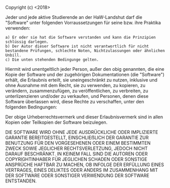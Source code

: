 Copyright (c) <2018> <Georg Held>

Jeder und jede aktive Studierende an der HaW-Landshut darf die "Software" unter folgenden Vorraussetzungen für seine bzw. ihre Praktika verwenden:

	a) Er oder sie hat die Software verstanden und kann die Prinzipien schlüssig darlegen.
	b) Der Autor dieser Software ist nicht verantwortlich für nicht bestandene Prüfungen, schlechte Noten, Nichtzulassungen oder ähnlichen Unbill.
	c) Die unten stehenden Bedingunge gelten.

Hiermit wird unentgeltlich jeder Person, außer den obig genannten, die eine Kopie der Software und der zugehörigen Dokumentationen (die "Software") erhält, die Erlaubnis erteilt, sie uneingeschränkt zu nutzen, inklusive und ohne Ausnahme mit dem Recht, sie zu verwenden, zu kopieren, zu verändern, zusammenzufügen, zu veröffentlichen, zu verbreiten, zu unterlizenzieren und/oder zu verkaufen, und Personen, denen diese Software überlassen wird, diese Rechte zu verschaffen, unter den folgenden Bedingungen:

Der obige Urheberrechtsvermerk und dieser Erlaubnisvermerk sind in allen Kopien oder Teilkopien der Software beizulegen.

DIE SOFTWARE WIRD OHNE JEDE AUSDRÜCKLICHE ODER IMPLIZIERTE GARANTIE BEREITGESTELLT, EINSCHLIEẞLICH DER GARANTIE ZUR BENUTZUNG FÜR DEN VORGESEHENEN ODER EINEM BESTIMMTEN ZWECK SOWIE JEGLICHER RECHTSVERLETZUNG, JEDOCH NICHT DARAUF BESCHRÄNKT. IN KEINEM FALL SIND DIE AUTOREN ODER COPYRIGHTINHABER FÜR JEGLICHEN SCHADEN ODER SONSTIGE ANSPRÜCHE HAFTBAR ZU MACHEN, OB INFOLGE DER ERFÜLLUNG EINES VERTRAGES, EINES DELIKTES ODER ANDERS IM ZUSAMMENHANG MIT DER SOFTWARE ODER SONSTIGER VERWENDUNG DER SOFTWARE ENTSTANDEN.